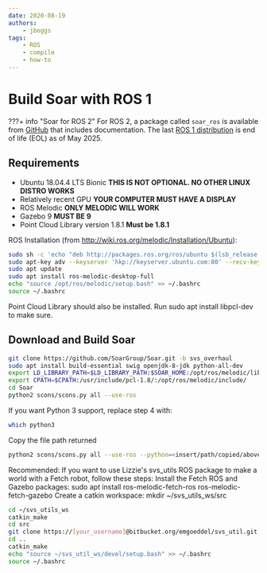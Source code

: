 ```yaml
---
date: 2020-08-19 
authors: 
    - jboggs
tags:
    - ROS
    - compile
    - how-to
---
```


<!-- markdown-link-check-disable-next-line -->
<!-- old URL: https://soar.eecs.umich.edu/forum/help/sml/
287-build-soar-with-ros -->

# Build Soar with ROS 1

???+ info "Soar for ROS 2"
    For ROS 2, a package called `soar_ros` is available from
    [GitHub](https://github.com/THA-Embedded-Systems-Lab/soar_ros) that includes
    documentation. The last [ROS 1 distribution](http://wiki.ros.org/Distributions)
    is end of life (EOL) as of May 2025.

## Requirements

-   Ubuntu 18.04.4 LTS Bionic **THIS IS NOT OPTIONAL. NO OTHER LINUX DISTRO WORKS**
-   Relatively recent GPU **YOUR COMPUTER MUST HAVE A DISPLAY**
-   ROS Melodic **ONLY MELODIC WILL WORK**
-   Gazebo 9 **MUST BE 9**
-   Point Cloud Library version 1.8.1 **Must be 1.8.1**

ROS Installation (from <http://wiki.ros.org/melodic/Installation/Ubuntu>):

```Bash
sudo sh -c 'echo "deb http://packages.ros.org/ros/ubuntu $(lsb_release -sc) main" > /etc/apt/sources.list.d/ros-latest.list'
sudo apt-key adv --keyserver 'hkp://keyserver.ubuntu.com:80' --recv-key C1CF6E31E6BADE8868B172B4F42ED6FBAB17C654
sudo apt update
sudo apt install ros-melodic-desktop-full
echo "source /opt/ros/melodic/setup.bash" >> ~/.bashrc
source ~/.bashrc
```

Point Cloud Library should also be installed. Run sudo apt install libpcl-dev to
make sure.

## Download and Build Soar

```Bash
git clone https://github.com/SoarGroup/Soar.git -b svs_overhaul
sudo apt install build-essential swig openjdk-8-jdk python-all-dev
export LD_LIBRARY_PATH=$LD_LIBRARY_PATH:$SOAR_HOME:/opt/ros/melodic/lib/
export CPATH=$CPATH:/usr/include/pcl-1.8/:/opt/ros/melodic/include/
cd Soar
python2 scons/scons.py all --use-ros
```

If you want Python 3 support, replace step 4 with:

```Bash
which python3
```

Copy the file path returned

```Bash
python2 scons/scons.py all --use-ros --python=<insert/path/copied/above>
```

Recommended: If you want to use Lizzie's svs_utils ROS package to make a world
with a Fetch robot, follow these steps: Install the Fetch ROS and Gazebo
packages: sudo apt install ros-melodic-fetch-ros ros-melodic-fetch-gazebo Create
a catkin workspace: mkdir ~/svs_utils_ws/src

```Bash
cd ~/svs_utils_ws
catkin_make
cd src
git clone https://[your_username]@bitbucket.org/emgoeddel/svs_util.git (Ask Lizzie for access to the Bitbucket)
cd ..
catkin_make
echo "source ~/svs_util_ws/devel/setup.bash" >> ~/.bashrc
source ~/.bashrc
```
